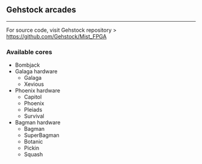 ## Gehstock arcades
-----------------

For source code, visit Gehstock repository > https://github.com/Gehstock/Mist_FPGA

### Available cores
   * Bombjack
   * Galaga hardware
      * Galaga
      * Xevious
   * Phoenix hardware
      * Capitol
      * Phoenix
      * Pleiads
      * Survival
   * Bagman hardware
      * Bagman
      * SuperBagman
      * Botanic
      * Pickin
      * Squash
